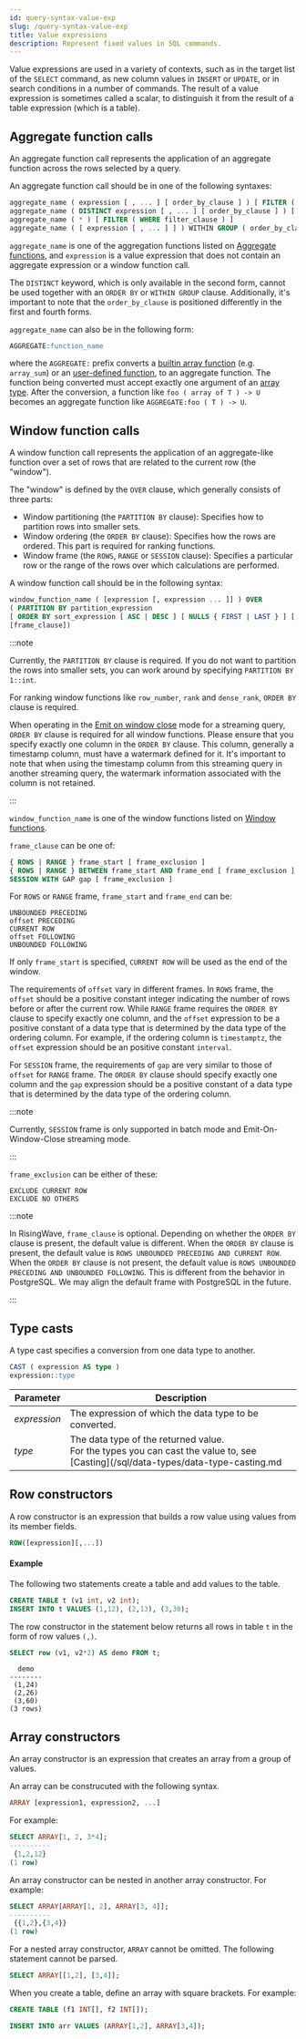 ```yaml
---
id: query-syntax-value-exp
slug: /query-syntax-value-exp
title: Value expressions
description: Represent fixed values in SQL commands.
---
```

<head>
  <link rel="canonical" href="https://docs.risingwave.com/docs/current/query-syntax-value-exp/" />
</head>

Value expressions are used in a variety of contexts, such as in the target list of the `SELECT` command, as new column values in `INSERT` or `UPDATE`, or in search conditions in a number of commands. The result of a value expression is sometimes called a scalar, to distinguish it from the result of a table expression (which is a table).

## Aggregate function calls

An aggregate function call represents the application of an aggregate function across the rows selected by a query.

An aggregate function call should be in one of the following syntaxes:

```sql
aggregate_name ( expression [ , ... ] [ order_by_clause ] ) [ FILTER ( WHERE filter_clause ) ]
aggregate_name ( DISTINCT expression [ , ... ] [ order_by_clause ] ) [ FILTER ( WHERE filter_clause ) ]
aggregate_name ( * ) [ FILTER ( WHERE filter_clause ) ]
aggregate_name ( [ expression [ , ... ] ] ) WITHIN GROUP ( order_by_clause ) [ FILTER ( WHERE filter_clause ) ]
```

`aggregate_name` is one of the aggregation functions listed on [Aggregate functions](/sql/functions-operators/sql-function-aggregate.md), and `expression` is a value expression that does not contain an aggregate expression or a window function call.

The `DISTINCT` keyword, which is only available in the second form, cannot be used together with an `ORDER BY` or `WITHIN GROUP` clause. Additionally, it's important to note that the `order_by_clause` is positioned differently in the first and fourth forms.

`aggregate_name` can also be in the following form:

```sql
AGGREGATE:function_name
```

where the `AGGREGATE:` prefix converts a [builtin array function](../functions-operators/sql-function-array.md) (e.g. `array_sum`) or an [user-defined function](../../sql/udf/user-defined-functions.md), to an aggregate function. The function being converted must accept exactly one argument of an [array type](../data-types/data-type-array.md). After the conversion, a function like `foo ( array of T ) -> U` becomes an aggregate function like `AGGREGATE:foo ( T ) -> U`.

## Window function calls

A window function call represents the application of an aggregate-like function over a set of rows that are related to the current row (the "window").

The "window" is defined by the `OVER` clause, which generally consists of three parts:

- Window partitioning (the `PARTITION BY` clause): Specifies how to partition rows into smaller sets.
- Window ordering (the `ORDER BY` clause): Specifies how the rows are ordered. This part is required for ranking functions.
- Window frame (the `ROWS`, `RANGE` or `SESSION` clause): Specifies a particular row or the range of the rows over which calculations are performed.

A window function call should be in the following syntax:

```sql
window_function_name ( [expression [, expression ... ]] ) OVER
( PARTITION BY partition_expression
[ ORDER BY sort_expression [ ASC | DESC ] [ NULLS { FIRST | LAST } ] [, ...] ]
[frame_clause])
```

:::note

Currently, the `PARTITION BY` clause is required. If you do not want to partition the rows into smaller sets, you can work around by specifying `PARTITION BY 1::int`.

For ranking window functions like `row_number`, `rank` and `dense_rank`, `ORDER BY` clause is required.

When operating in the [Emit on window close](../../transform/emit-on-window-close.md) mode for a streaming query, `ORDER BY` clause is required for all window functions. Please ensure that you specify exactly one column in the `ORDER BY` clause. This column, generally a timestamp column, must have a watermark defined for it. It's important to note that when using the timestamp column from this streaming query in another streaming query, the watermark information associated with the column is not retained.

:::

`window_function_name` is one of the window functions listed on [Window functions](../../sql/functions-operators/sql-function-window-functions.md).

`frame_clause` can be one of:

```sql
{ ROWS | RANGE } frame_start [ frame_exclusion ]
{ ROWS | RANGE } BETWEEN frame_start AND frame_end [ frame_exclusion ]
SESSION WITH GAP gap [ frame_exclusion ]
```

For `ROWS` or `RANGE` frame, `frame_start` and `frame_end` can be:

```
UNBOUNDED PRECEDING
offset PRECEDING
CURRENT ROW
offset FOLLOWING
UNBOUNDED FOLLOWING
```

If only `frame_start` is specified, `CURRENT ROW` will be used as the end of the window.

The requirements of `offset` vary in different frames. In `ROWS` frame, the `offset` should be a positive constant integer indicating the number of rows before or after the current row. While `RANGE` frame requires the `ORDER BY` clause to specify exactly one column, and the `offset` expression to be a positive constant of a data type that is determined by the data type of the ordering column. For example, if the ordering column is `timestamptz`, the `offset` expression should be an positive constant `interval`.

For `SESSION` frame, the requirements of `gap` are very similar to those of `offset` for `RANGE` frame. The `ORDER BY` clause should specify exactly one column and the `gap` expression should be a positive constant of a data type that is determined by the data type of the ordering column.

:::note

Currently, `SESSION` frame is only supported in batch mode and Emit-On-Window-Close streaming mode.

:::

`frame_exclusion` can be either of these:

```
EXCLUDE CURRENT ROW
EXCLUDE NO OTHERS
```

:::note

In RisingWave, `frame_clause` is optional. Depending on whether the `ORDER BY` clause is present, the default value is different. When the `ORDER BY` clause is present, the default value is `ROWS UNBOUNDED PRECEDING AND CURRENT ROW`. When the `ORDER BY` clause is not present, the default value is `ROWS UNBOUNDED PRECEDING AND UNBOUNDED FOLLOWING`. This is different from the behavior in PostgreSQL. We may align the default frame with PostgreSQL in the future.

:::

## Type casts

A type cast specifies a conversion from one data type to another.

```sql
CAST ( expression AS type )
expression::type
```

| Parameter | Description     |
|-----------|-----------------|
| *expression* | The expression of which the data type to be converted. |
| *type*       | The data type of the returned value.<br/>For the types you can cast the value to, see [Casting](/sql/data-types/data-type-casting.md |

## Row constructors

A row constructor is an expression that builds a row value using values from its member fields.

```sql
ROW([expression][,...])
```

#### Example

The following two statements create a table and add values to the table.

```sql
CREATE TABLE t (v1 int, v2 int);
INSERT INTO t VALUES (1,12), (2,13), (3,30);
```

The row constructor in the statement below returns all rows in table `t` in the form of row values `(,)`.

```sql
SELECT row (v1, v2*2) AS demo FROM t;
```

```
  demo
--------
 (1,24)
 (2,26)
 (3,60)
(3 rows)
```

## Array constructors

An array constructor is an expression that creates an array from a group of values.

An array can be construcuted with the following syntax.

```sql
ARRAY [expression1, expression2, ...]
```

For example:

```sql
SELECT ARRAY[1, 2, 3*4];
----------
 {1,2,12}
(1 row)

```

An array constructor can be nested in another array constructor. For example:

```sql
SELECT ARRAY[ARRAY[1, 2], ARRAY[3, 4]];
----------
 {{1,2},{3,4}}
(1 row)
```

For a nested array constructor, `ARRAY` cannot be omitted. The following statement cannot be parsed.

```sql
SELECT ARRAY[[1,2], [3,4]];
```

When you create a table, define an array with square brackets. For example:

```sql
CREATE TABLE (f1 INT[], f2 INT[]);

INSERT INTO arr VALUES (ARRAY[1,2], ARRAY[3,4]);
```
